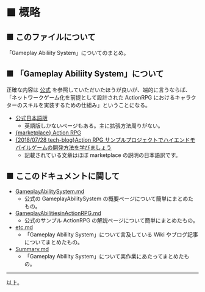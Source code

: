 # ■ 概略

## ■ このファイルについて
「Gameplay Abiliity System」についてのまとめ。

## ■ 「Gameplay Abiliity System」について
正確な内容は [公式](https://docs.unrealengine.com/en-us/Gameplay/GameplayAbilitySystem) を参照していただいたほうが良いが、端的に言うならば、「ネットワークゲーム化を前提として設計された ActionRPG におけるキャラクターのスキルを実装するための仕組み」ということになる。

* [公式日本語版](http://api.unrealengine.com/JPN/Resources/SampleGames/ARPG/index.html)
	* 英語版しかないページもある。主に拡張方法周りがない。
* [{marketplace} Action RPG](https://www.unrealengine.com/marketplace/ja/action-rpg)
* [{2018/07/28 tech-blog}Action RPG サンプルプロジェクトでハイエンドモバイルゲームの開発方法を学びましょう](https://www.unrealengine.com/ja/tech-blog/learn-how-to-develop-high-end-mobile-games-with-the-action-rpg-sample-project)
	* 記載されている文章はほぼ marketplace の説明の日本語訳です。

## ■ ここのドキュメントに関して
* [GameplayAbilitySystem.md](GameplayAbilitySystem.md)
	* 公式の GameplayAbilitySystem の概要ページについて簡単にまとめたもの。
* [GameplayAbilitiesinActionRPG.md](GameplayAbilitiesinActionRPG.md)
	* 公式のサンプル ActionRPG の解説ページについて簡単にまとめたもの。
* [etc.md](etc.md)
	* 「Gameplay Abiliity System」について言及している Wiki やブログ記事についてまとめたもの。
* [Summary.md](Summary.md)
	* 「Gameplay Abiliity System」について実作業にあたってまとめたもの。

----
以上。
